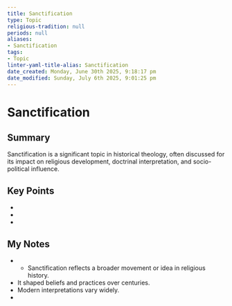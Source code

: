 ```yaml
---
title: Sanctification
type: Topic
religious-tradition: null
periods: null
aliases:
- Sanctification
tags:
- Topic
linter-yaml-title-alias: Sanctification
date_created: Monday, June 30th 2025, 9:18:17 pm
date_modified: Sunday, July 6th 2025, 9:01:25 pm
---
```


# Sanctification

## Summary
Sanctification is a significant topic in historical theology, often discussed for its impact on religious development, doctrinal interpretation, and socio-political influence.

## Key Points
- 
- 
- 

## My Notes
- - Sanctification reflects a broader movement or idea in religious history.
- It shaped beliefs and practices over centuries.
- Modern interpretations vary widely.
- 